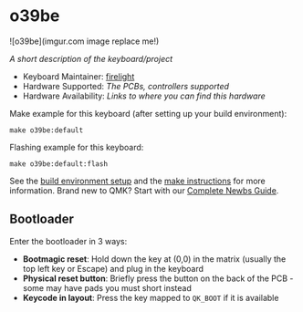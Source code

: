 # o39be

![o39be](imgur.com image replace me!)

*A short description of the keyboard/project*

* Keyboard Maintainer: [firelight](https://github.com/apprenticex)
* Hardware Supported: *The PCBs, controllers supported*
* Hardware Availability: *Links to where you can find this hardware*

Make example for this keyboard (after setting up your build environment):

    make o39be:default

Flashing example for this keyboard:

    make o39be:default:flash

See the [build environment setup](https://docs.qmk.fm/#/getting_started_build_tools) and the [make instructions](https://docs.qmk.fm/#/getting_started_make_guide) for more information. Brand new to QMK? Start with our [Complete Newbs Guide](https://docs.qmk.fm/#/newbs).

## Bootloader

Enter the bootloader in 3 ways:

* **Bootmagic reset**: Hold down the key at (0,0) in the matrix (usually the top left key or Escape) and plug in the keyboard
* **Physical reset button**: Briefly press the button on the back of the PCB - some may have pads you must short instead
* **Keycode in layout**: Press the key mapped to `QK_BOOT` if it is available
